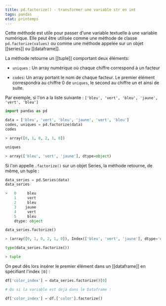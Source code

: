```yaml
---
title: pd.factorize() - transformer une variable str en int
tags: pandas
etat: printemps
---
```

Cette méthode est utile pour passer d'une variable textuelle à une variable numérique. Elle peut être utilisée comme une méthode de classe `pd.factorize(values)` ou comme une méthode appelée sur un objet [[series]] ou [[dataframe]].

La méthode retourne un [[tuple]] comportant deux éléments: 

- `uniques` : Un array numérique où chaque chiffre correspond à un facteur

- `codes`: Un array portant le nom de chaque facteur. Le premier élément correspondra au chiffre 0 de `uniques`, le second au chiffre un et ainsi de suite.

Par exemple, si l'on a la liste suivante : `['bleu', 'vert', 'bleu', 'jaune', 'vert', 'bleu']`

```python
import pandas as pd

data = ['bleu', 'vert', 'bleu', 'jaune', 'vert', 'bleu']
codes, uniques = pd.factorize(data)
codes

> array([0, 1, 0, 2, 1, 0])

uniques

> array(['bleu', 'vert', 'jaune'], dtype=object)
```

Si l'on appelle `.factorize()` sur un objet Series, la méthode retourne, de même, un tuple :

```python
data_series = pd.Series(data)
data_series

>   0     bleu
    1     vert
    2     bleu
    3    jaune
    4     vert
    5     bleu
    dtype: object

data_series.factorize()

> (array([0, 1, 0, 2, 1, 0]), Index(['bleu', 'vert', 'jaune'], dtype='object'))

type(data_series.factorize())

> tuple
`````

On peut dès lors insérer le premier élément dans un [[dataframe]] en spécifiant l'index `[0]` :

```python
df['color_index'] = data_series.factorize()[0]

# Ou si la variable est déjà dans le Dataframe :

df['color_index'] = df.['color'].factorize()
`````

